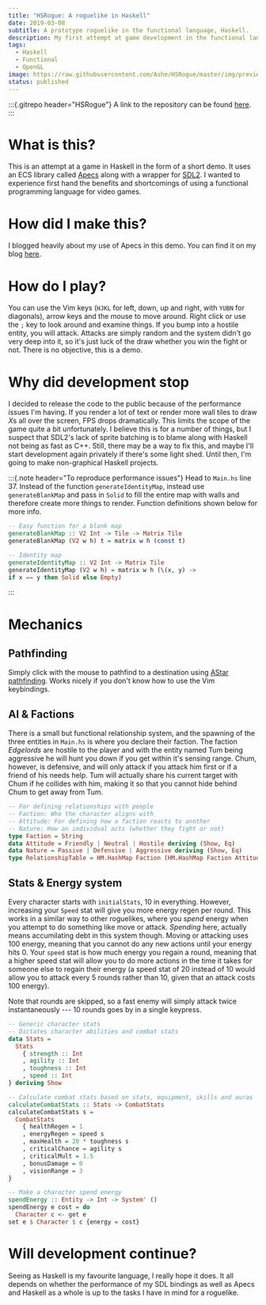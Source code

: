 ```yaml
---
title: "HSRogue: A roguelike in Haskell"
date: 2019-03-08
subtitle: A prototype roguelike in the functional language, Haskell.
description: My first attempt at game development in the functional language, Haskell, as well as a description of the challenges I had to overcome to get things working.
tags:
  - Haskell
  - Functional
  - OpenGL
image: https://raw.githubusercontent.com/Ashe/HSRogue/master/img/preview.png
status: published
---
```


:::{.gitrepo header="HSRogue"}
A link to the repository can be found [here](https://github.com/Ashe/HSRogue/).
:::

# What is this?

This is an attempt at a game in Haskell in the form of a short demo. It uses an ECS library called [Apecs](https://hackage.haskell.org/package/apecs) along with a wrapper for [SDL2](https://hackage.haskell.org/package/sdl2). I wanted to experience first hand the benefits and shortcomings of using a functional programming language for video games.

# How did I make this?

I blogged heavily about my use of Apecs in this demo. You can find it on my blog [here](/blog/making-a-game-with-haskell-and-apecs).

# How do I play?

You can use the Vim keys (`HJKL` for left, down, up and right, with `YUBN` for diagonals), arrow keys and the mouse to move around. Right click or use the `;` key to look around and examine things. If you bump into a hostile entity, you will attack. Attacks are simply random and the system didn't go very deep into it, so it's just luck of the draw whether you win the fight or not. There is no objective, this is a demo.

# Why did development stop

I decided to release the code to the public because of the performance issues I'm having. If you render a lot of text or render more wall tiles to draw *X*s all over the screen, FPS drops dramatically. This limits the scope of the game quite a bit unfortunately. I believe this is for a number of things, but I suspect that SDL2's lack of sprite batching is to blame along with Haskell not being as fast as C++. Still, there may be a way to fix this, and maybe I'll start development again privately if there's some light shed. Until then, I'm going to make non-graphical Haskell projects.

:::{.note header="To reproduce performance issues"}
Head to `Main.hs` line 37. Instead of the function `generateIdentityMap`, instead use `generateBlankMap` and pass in `Solid` to fill the entire map with walls and therefore create more things to render. Function definitions shown below for more info.

```hs
-- Easy function for a blank map
generateBlankMap :: V2 Int -> Tile -> Matrix Tile
generateBlankMap (V2 w h) t = matrix w h (const t)

-- Identity map
generateIdentityMap :: V2 Int -> Matrix Tile
generateIdentityMap (V2 w h) = matrix w h (\(x, y) ->
if x == y then Solid else Empty)
```
:::

# Mechanics

## Pathfinding

Simply click with the mouse to pathfind to a destination using [AStar pathfinding](https://hackage.haskell.org/package/astar). Works nicely if you don't know how to use the Vim keybindings.

## AI & Factions

There is a small but functional relationship system, and the spawning of the three entities in `Main.hs` is where you declare their faction. The faction *Edgelords* are hostile to the player and with the entity named Tum being aggressive he will hunt you down if you get within it's sensing range. Chum, however, is defensive, and will only attack if you attack him first or if a friend of his needs help. Tum will actually share his current target with Chum if he collides with him, making it so that you cannot hide behind Chum to get away from Tum.

```hs
-- For defining relationships with people
-- Faction: Who the character aligns with
-- Attitude: For defining how a faction reacts to another
-- Nature: How an individual acts (whether they fight or not)
type Faction = String
data Attitude = Friendly | Neutral | Hostile deriving (Show, Eq)
data Nature = Passive | Defensive | Aggressive deriving (Show, Eq)
type RelationshipTable = HM.HashMap Faction (HM.HashMap Faction Attitude)
```

## Stats & Energy system

Every character starts with `initialStats`, 10 in everything. However, increasing your `Speed` stat will give you more energy regen per round. This works in a similar way to other roguelikes, where you *spend* energy when you attempt to do something like move or attack. *Spending* here, actually means accumilating debt in this system though. Moving or attacking uses 100 energy, meaning that you cannot do any new actions until your energy hits 0. Your `speed` stat is how much energy you regain a round, meaning that a higher speed stat will allow you to do more actions in the time it takes for someone else to regain their energy (a speed stat of 20 instead of 10 would allow you to attack every 5 rounds rather than 10, given that an attack costs 100 energy).

Note that rounds are skipped, so a fast enemy will simply attack twice instantaneously --- 10 rounds goes by in a single keypress.

```hs
-- Generic character stats
-- Dictates character abilities and combat stats
data Stats =
  Stats
    { strength :: Int
    , agility :: Int
    , toughness :: Int
    , speed :: Int
} deriving Show

-- Calculate combat stats based on stats, equipment, skills and auras
calculateCombatStats :: Stats -> CombatStats
calculateCombatStats s =
  CombatStats
    { healthRegen = 1
    , energyRegen = speed s
    , maxHealth = 20 * toughness s
    , criticalChance = agility s
    , criticalMult = 1.5
    , bonusDamage = 0
    , visionRange = 3
}

-- Make a character spend energy
spendEnergy :: Entity -> Int -> System' ()
spendEnergy e cost = do
  Character c <- get e
set e $ Character $ c {energy = cost}
```

# Will development continue?

Seeing as Haskell is my favourite language, I really hope it does. It all depends on whether the performance of my SDL bindings as well as Apecs and Haskell as a whole is up to the tasks I have in mind for a roguelike.
